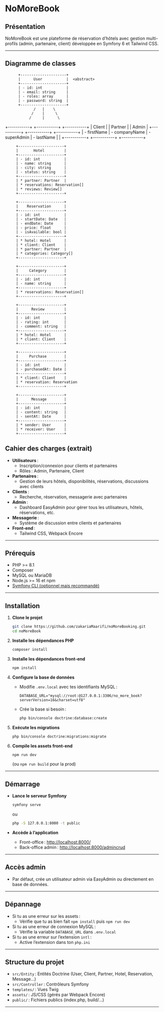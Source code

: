 # NoMoreBook

## Présentation

NoMoreBook est une plateforme de réservation d’hôtels avec gestion multi-profils (admin, partenaire, client) développée en Symfony 6 et Tailwind CSS.

---
## Diagramme de classes

          +---------------------+
          |      User           |  <abstract>
          +---------------------+
          | - id: int           |
          | - email: string     |
          | - roles: array      |
          | - password: string  |
          +---------------------+
                 /   |    \
                /    |     \
               /     |      \
+-----------+   +-----------+   +-----------+
|  Client   |   |  Partner  |   |  Admin    |
+-----------+   +-----------+   +-----------+
| - firstName   | - companyName | - superAdmin
| - lastName    |               |
+-----------+   +-----------+   +-----------+

         +---------------------+
         |       Hotel         |
         +---------------------+
         | - id: int           |
         | - name: string      |
         | - city: string      |
         | - status: string    |
         +---------------------+
         | * partner: Partner  |
         | * reservations: Reservation[]
         | * reviews: Review[]
         +---------------------+

         +---------------------+
         |    Reservation      |
         +---------------------+
         | - id: int           |
         | - startDate: Date   |
         | - endDate: Date     |
         | - price: float      |
         | - isAvailable: bool |
         +---------------------+
         | * hotel: Hotel      |
         | * client: Client    |
         | * partner: Partner  |
         | * categories: Category[]
         +---------------------+

         +---------------------+
         |     Category        |
         +---------------------+
         | - id: int           |
         | - name: string      |
         +---------------------+
         | * reservations: Reservation[]
         +---------------------+

         +---------------------+
         |      Review         |
         +---------------------+
         | - id: int           |
         | - rating: int       |
         | - comment: string   |
         +---------------------+
         | * hotel: Hotel      |
         | * client: Client    |
         +---------------------+

         +---------------------+
         |     Purchase        |
         +---------------------+
         | - id: int           |
         | - purchasedAt: Date |
         +---------------------+
         | * client: Client    |
         | * reservation: Reservation
         +---------------------+

         +---------------------+
         |      Message        |
         +---------------------+
         | - id: int           |
         | - content: string   |
         | - sentAt: Date      |
         +---------------------+
         | * sender: User      |
         | * receiver: User    |
         +---------------------+

## Cahier des charges (extrait)

- **Utilisateurs** :  
  - Inscription/connexion pour clients et partenaires  
  - Rôles : Admin, Partenaire, Client
- **Partenaires** :  
  - Gestion de leurs hôtels, disponibilités, réservations, discussions avec clients
- **Clients** :  
  - Recherche, réservation, messagerie avec partenaires
- **Admin** :  
  - Dashboard EasyAdmin pour gérer tous les utilisateurs, hôtels, réservations, etc.
- **Messagerie** :  
  - Système de discussion entre clients et partenaires
- **Front-end** :  
  - Tailwind CSS, Webpack Encore

---

## Prérequis

- PHP >= 8.1
- Composer
- MySQL ou MariaDB
- Node.js >= 16 et npm
- [Symfony CLI (optionnel mais recommandé)](https://symfony.com/download)

---

## Installation

1. **Clone le projet**
   ```sh
   git clone https://github.com/zakariaMaarifi/noMoreBooking.git
   cd noMoreBook
   ```

2. **Installe les dépendances PHP**
   ```sh
   composer install
   ```

3. **Installe les dépendances front-end**
   ```sh
   npm install
   ```

4. **Configure la base de données**
   - Modifie `.env.local` avec tes identifiants MySQL :
     ```
     DATABASE_URL="mysql://root:@127.0.0.1:3306/no_more_book?serverVersion=16&charset=utf8"
     ```
   - Crée la base si besoin :
     ```sh
     php bin/console doctrine:database:create
     ```

5. **Exécute les migrations**
   ```sh
   php bin/console doctrine:migrations:migrate
   ```

6. **Compile les assets front-end**
   ```sh
   npm run dev
   ```
   (ou `npm run build` pour la prod)

---

## Démarrage

- **Lance le serveur Symfony**
  ```sh
  symfony serve
  ```
  ou
  ```sh
  php -S 127.0.0.1:8000 -t public
  ```

- **Accède à l’application**
  - Front-office : [http://localhost:8000/](http://localhost:8000/)
  - Back-office admin : [http://localhost:8000/admincrud](http://localhost:8000/admincrud)

---

## Accès admin

- Par défaut, crée un utilisateur admin via EasyAdmin ou directement en base de données.

---

## Dépannage

- Si tu as une erreur sur les assets :  
  - Vérifie que tu as bien fait `npm install` puis `npm run dev`
- Si tu as une erreur de connexion MySQL :  
  - Vérifie la variable `DATABASE_URL` dans `.env.local`
- Si tu as une erreur sur l’extension `intl` :  
  - Active l’extension dans ton `php.ini`

---

## Structure du projet

- `src/Entity` : Entités Doctrine (User, Client, Partner, Hotel, Reservation, Message…)
- `src/Controller` : Contrôleurs Symfony
- `templates/` : Vues Twig
- `assets/` : JS/CSS (gérés par Webpack Encore)
- `public/` : Fichiers publics (index.php, build/…)

---



